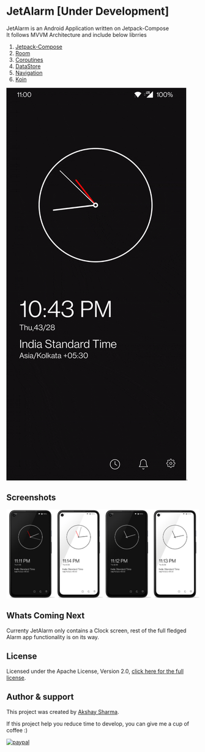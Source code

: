 # JetAlarm [Under Development]
JetAlarm is an Android Application written on Jetpack-Compose<Br>
It follows MVVM Architecture and include below librries

1. [Jetpack-Compose](https://developer.android.com/jetpack/compose)
2. [Room](https://developer.android.com/reference/android/arch/persistence/room/RoomDatabase)
3. [Coroutines](https://developer.android.com/kotlin/coroutines)
4. [DataStore](https://developer.android.com/topic/libraries/architecture/datastore)
5. [Navigation](https://developer.android.com/jetpack/compose/navigation)
6. [Koin](https://insert-koin.io/)
  
[](media/clock.gif)
![Demo for JetAlarm](media/clock.gif "Demo for JetAlarm").

  


Screenshots
-----------
<img src="media/dark_clock_1.png" width="25%"/><img src="media/light_clock_1.png" width="25%"/><img src="media/dark_clock_2.png" width="25%"/><img src="media/light_clock_2.png" width="25%"/>
  
Whats Coming Next
----------------
Currenty JetAlarm only contains a Clock screen, rest of the full fledged Alarm app functionality is on its way.


License
-----------------
Licensed under the Apache License, Version 2.0, [click here for the full license](/LICENSE).

Author & support
-----------------
This project was created by [Akshay Sharma](https://akshay2211.github.io/).

If this project help you reduce time to develop, you can give me a cup of coffee :) 

[![paypal](https://www.paypalobjects.com/en_US/i/btn/btn_donateCC_LG.gif)](https://www.paypal.me/akshay2211)


